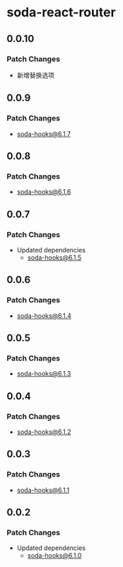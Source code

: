 # soda-react-router

## 0.0.10

### Patch Changes

-   新增替换选项

## 0.0.9

### Patch Changes

-   soda-hooks@6.1.7

## 0.0.8

### Patch Changes

-   soda-hooks@6.1.6

## 0.0.7

### Patch Changes

-   Updated dependencies
    -   soda-hooks@6.1.5

## 0.0.6

### Patch Changes

-   soda-hooks@6.1.4

## 0.0.5

### Patch Changes

-   soda-hooks@6.1.3

## 0.0.4

### Patch Changes

-   soda-hooks@6.1.2

## 0.0.3

### Patch Changes

-   soda-hooks@6.1.1

## 0.0.2

### Patch Changes

-   Updated dependencies
    -   soda-hooks@6.1.0
